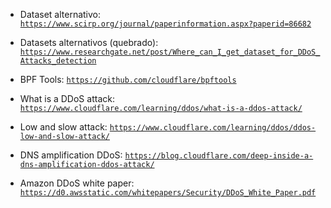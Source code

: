 

  - Dataset alternativo: [`https://www.scirp.org/journal/paperinformation.aspx?paperid=86682`](https://www.scirp.org/journal/paperinformation.aspx?paperid=86682)

  - Datasets alternativos (quebrado): [`https://www.researchgate.net/post/Where_can_I_get_dataset_for_DDoS_Attacks_detection`](https://www.researchgate.net/post/Where_can_I_get_dataset_for_DDoS_Attacks_detection)

  - BPF Tools: [`https://github.com/cloudflare/bpftools`](https://github.com/cloudflare/bpftools)

  - What is a DDoS attack: [`https://www.cloudflare.com/learning/ddos/what-is-a-ddos-attack/`](https://www.cloudflare.com/learning/ddos/what-is-a-ddos-attack/)

  - Low and slow attack: [`https://www.cloudflare.com/learning/ddos/ddos-low-and-slow-attack/`](https://www.cloudflare.com/learning/ddos/ddos-low-and-slow-attack/)

  - DNS amplification DDoS: [`https://blog.cloudflare.com/deep-inside-a-dns-amplification-ddos-attack/`](https://blog.cloudflare.com/deep-inside-a-dns-amplification-ddos-attack/)

  - Amazon DDoS white paper: [`https://d0.awsstatic.com/whitepapers/Security/DDoS_White_Paper.pdf`](https://d0.awsstatic.com/whitepapers/Security/DDoS_White_Paper.pdf)